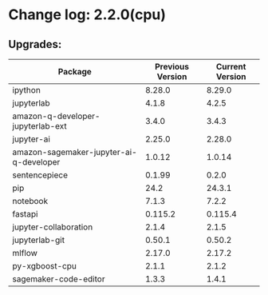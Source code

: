 # Change log: 2.2.0(cpu)

## Upgrades: 

Package | Previous Version | Current Version
---|---|---
ipython|8.28.0|8.29.0
jupyterlab|4.1.8|4.2.5
amazon-q-developer-jupyterlab-ext|3.4.0|3.4.3
jupyter-ai|2.25.0|2.28.0
amazon-sagemaker-jupyter-ai-q-developer|1.0.12|1.0.14
sentencepiece|0.1.99|0.2.0
pip|24.2|24.3.1
notebook|7.1.3|7.2.2
fastapi|0.115.2|0.115.4
jupyter-collaboration|2.1.4|2.1.5
jupyterlab-git|0.50.1|0.50.2
mlflow|2.17.0|2.17.2
py-xgboost-cpu|2.1.1|2.1.2
sagemaker-code-editor|1.3.3|1.4.1
